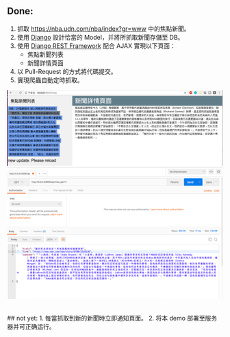 ## Done:
1. 抓取 https://nba.udn.com/nba/index?gr=www 中的焦點新聞。
2. 使用 [Django](https://www.djangoproject.com/) 設計恰當的 Model，并將所抓取新聞存儲至 DB。
3. 使用 [Django REST Framework](http://www.django-rest-framework.org/) 配合 AJAX 實現以下頁面：
	 * 焦點新聞列表
	 * 新聞詳情頁面
4. 以 Pull-Request 的方式將代碼提交。
5. 實現爬蟲自動定時抓取。



![GitHub Logo](https://github.com/ekils/nicetomeetyou/blob/master/CW/img/%E8%9E%A2%E5%B9%95%E5%BF%AB%E7%85%A7%202018-08-19%20%E4%B8%8B%E5%8D%889.14.10.png)
![GitHub Logo](https://github.com/ekils/nicetomeetyou/blob/master/CW/img/%E8%9E%A2%E5%B9%95%E5%BF%AB%E7%85%A7%202018-08-19%20%E4%B8%8B%E5%8D%889.16.52.png)

</br>
## not yet:
1. 每當抓取到新的新聞時立即通知頁面。
2. 将本 demo 部署至服务器并可正确运行。
